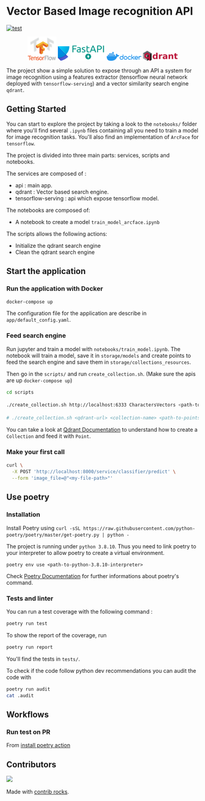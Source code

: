 # Vector Based Image recognition API
[![test](https://github.com/AgRenaud/vector-based-image-recognition-api/actions/workflows/run-tests.yaml/badge.svg?branch=master)](https://github.com/AgRenaud/vector-based-image-recognition-api/actions/workflows/run-tests.yaml)
<p align="middle">
  <img src="./docs/images/tf-logo.png" width="15%" />
  <img src="./docs/images/poetry-logo.svg" width="6%" />
  <img src="./docs/images/fastapi-logo.png" width="18%" />
  <img src="./docs/images/docker-logo.png" width="18%" />
  <img src="./docs/images/qdrant-logo.png" width="18%" />
</p>

The project show a simple solution to expose through an API a system for image recognition using a features extractor (tensorflow neural network deployed with `tensorflow-serving`) and a vector similarity search engine `qdrant`.

## Getting Started
You can start to explore the project by taking a look to the `notebooks/` folder where you'll find several `.ipynb` files containing all you need to train a model for image recognition tasks. You'll also find an implementation of  `ArcFace` for `tensorflow`.

The project is divided into three main parts: services, scripts and notebooks.

The services are composed of :
- api : main app.
- qdrant : Vector based search engine.
- tensorflow-serving : api which expose tensorflow model.

The notebooks are composed of:
- A notebook to create a model `train_model_arcface.ipynb`

The scripts allows the following actions:
- Initialize the qdrant search engine
- Clean the qdrant search engine


## Start the application

### Run the application with Docker
```
docker-compose up
```

The configuration file for the application are describe in `app/default_config.yaml`.


### Feed search engine
Run jupyter and train a model with `notebooks/train_model.ipynb`. The notebook will train a model, save it in  `storage/models` and create points to feed the search engine and save them in `storage/collections_resources`.

Then go in the `scripts/` and run `create_collection.sh`. (Make sure the apis are up `docker-compose up`)
```bash
cd scripts

./create_collection.sh http://localhost:6333 CharactersVectors <path-to-project>/collections_resources Cosine 256

# ./create_collection.sh <qdrant-url> <collection-name> <path-to-points-folder> <distance> <vector-size>
```
You can take a look at [Qdrant Documentation](https://qdrant.tech/documentation/) to understand how to create a `Collection` and feed it with `Point`.


### Make your first call

```bash
curl \
  -X POST 'http://localhost:8000/service/classifier/predict' \
  --form 'image_file=@"<my-file-path>"'
```
## Use poetry
### Installation
Install Poetry using `curl -sSL https://raw.githubusercontent.com/python-poetry/poetry/master/get-poetry.py | python -`

The project is running under `python 3.8.10`. Thus you need to link poetry to your interpreter to allow poetry to create a virtual environment.
```
poetry env use <path-to-python-3.8.10-interpreter>
```

Check [Poetry Documentation](https://python-poetry.org/docs/) for further informations about poetry's command.

### Tests and linter
You can run a test coverage with the following command :
```bash
poetry run test
```
To show the report of the coverage, run
```bash
poetry run report
```
You'll find the tests in `tests/`.

To check if the code follow python dev recommendations you can audit the code with
```bash
poetry run audit
cat .audit
```
## Workflows
### Run test on PR
From [install poetry action](https://github.com/marketplace/actions/install-poetry-action)

## Contributors
<a href="https://github.com/AgRenaud/Vector-Based-Image-Recognition-API/graphs/contributors">
  <img src="https://contrib.rocks/image?repo=AgRenaud/Vector-Based-Image-Recognition-API" />
</a>

Made with [contrib rocks](https://contrib.rocks/).
